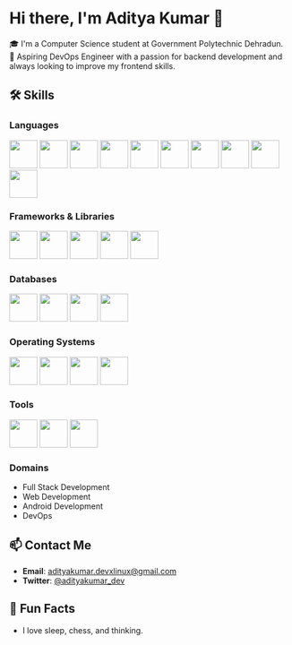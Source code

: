 # Hi there, I'm Aditya Kumar 👋

🎓 I'm a Computer Science student at Government Polytechnic Dehradun.  
🔧 Aspiring DevOps Engineer with a passion for backend development and always looking to improve my frontend skills.

## 🛠️ Skills

### Languages

<p align="left">
  <img src="https://cdn.jsdelivr.net/gh/devicons/devicon/icons/java/java-original.svg" width="50" height="50" />
  <img src="https://cdn.jsdelivr.net/gh/devicons/devicon/icons/c/c-original.svg" width="50" height="50" />
  <img src="https://cdn.jsdelivr.net/gh/devicons/devicon/icons/cplusplus/cplusplus-original.svg" width="50" height="50" />
  <img src="https://cdn.jsdelivr.net/gh/devicons/devicon/icons/dart/dart-original.svg" width="50" height="50" />
  <img src="https://cdn.jsdelivr.net/gh/devicons/devicon/icons/javascript/javascript-original.svg" width="50" height="50" />
  <img src="https://cdn.jsdelivr.net/gh/devicons/devicon/icons/html5/html5-original.svg" width="50" height="50" />
  <img src="https://cdn.jsdelivr.net/gh/devicons/devicon/icons/css3/css3-original.svg" width="50" height="50" />
  <img src="https://cdn.jsdelivr.net/gh/devicons/devicon/icons/python/python-original.svg" width="50" height="50" />
  <img src="https://cdn.jsdelivr.net/gh/devicons/devicon/icons/php/php-original.svg" width="50" height="50" />
  <img src="https://cdn.jsdelivr.net/gh/devicons/devicon/icons/kotlin/kotlin-original.svg" width="50" height="50" />
</p>

### Frameworks & Libraries

<p align="left">
  <img src="https://cdn.jsdelivr.net/gh/devicons/devicon/icons/nodejs/nodejs-original.svg" width="50" height="50" />
  <img src="https://cdn.jsdelivr.net/gh/devicons/devicon/icons/express/express-original.svg" width="50" height="50" />
  <img src="https://cdn.jsdelivr.net/gh/devicons/devicon/icons/flutter/flutter-original.svg" width="50" height="50" />
  <img src="https://cdn.jsdelivr.net/gh/devicons/devicon/icons/react/react-original.svg" width="50" height="50" />
  <img src="https://cdn.jsdelivr.net/gh/devicons/devicon/icons/react/react-original.svg" width="50" height="50" />
</p>

### Databases

<p align="left">
  <img src="https://cdn.jsdelivr.net/gh/devicons/devicon/icons/mysql/mysql-original.svg" width="50" height="50" />
  <img src="https://cdn.jsdelivr.net/gh/devicons/devicon/icons/mongodb/mongodb-original.svg" width="50" height="50" />
  <img src="https://cdn.jsdelivr.net/gh/devicons/devicon/icons/postgresql/postgresql-original.svg" width="50" height="50" />
  <img src="https://cdn.jsdelivr.net/gh/devicons/devicon/icons/sqlite/sqlite-original.svg" width="50" height="50" />
</p>

### Operating Systems

<p align="left">
  <img src="https://cdn.jsdelivr.net/gh/devicons/devicon/icons/archlinux/archlinux-original.svg" width="50" height="50" />
  <img src="https://cdn.jsdelivr.net/gh/devicons/devicon/icons/kalilinux/kalilinux-original.svg" width="50" height="50" />
  <img src="https://cdn.jsdelivr.net/gh/devicons/devicon/icons/ubuntu/ubuntu-plain.svg" width="50" height="50" />
  <img src="https://cdn.jsdelivr.net/gh/devicons/devicon/icons/fedora/fedora-original.svg" width="50" height="50" />
</p>

### Tools

<p align="left">
  <img src="https://cdn.jsdelivr.net/gh/devicons/devicon/icons/git/git-original.svg" width="50" height="50" />
  <img src="https://cdn.jsdelivr.net/gh/devicons/devicon/icons/docker/docker-original.svg" width="50" height="50" />
  <img src="https://cdn.jsdelivr.net/gh/devicons/devicon/icons/bash/bash-original.svg" width="50" height="50" />
</p>

### Domains

- Full Stack Development
- Web Development
- Android Development
- DevOps 

## 📫 Contact Me

- **Email**: adityakumar.devxlinux@gmail.com
- **Twitter**: [@adityakumar_dev](https://twitter.com/adityakumar_dev)





## 🌈 Fun Facts

- I love sleep, chess, and thinking.
